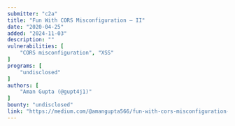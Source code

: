 ```yaml
---
submitter: "c2a"
title: "Fun With CORS Misconfiguration — II"
date: "2020-04-25"
added: "2024-11-03"
description: ""
vulnerabilities: [
    "CORS misconfiguration", "XSS"
]
programs: [
    "undisclosed"
]
authors: [
    "Aman Gupta (@gupt4j1)"
]
bounty: "undisclosed"
link: "https://medium.com/@amangupta566/fun-with-cors-misconfiguration-ii-927caccfe932"
---
```




